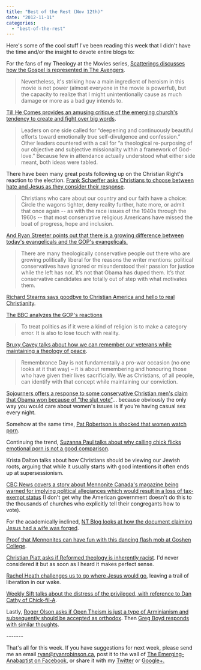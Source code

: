 ```yaml
---
title: "Best of the Rest (Nov 12th)"
date: "2012-11-11"
categories: 
  - "best-of-the-rest"
---
```


Here's some of the cool stuff I've been reading this week that I didn't have the time and/or the insight to devote entire blogs to:

For the fans of my Theology at the Movies series, [Scatterings discusses how the Gospel is represented in The Avengers](http://scatterings1976.blogspot.ca/2012/11/the-gospel-in-avengers-and-another.html "Scatterings: The Gospel in The Avengers").

> Nevertheless, it's striking how a main ingredient of heroism in this movie is not power (almost everyone in the movie is powerful), but the capacity to realize that I might unintentionally cause as much damage or more as a bad guy intends to.

[<!--more-->Till He Comes provides an amusing critique of the emerging church's tendency to create and fight over big words](https://redeeminggod.com/in-other-words/ "Till He Comes: In Other Words").

> Leaders on one side called for “deepening and continuously beautiful efforts toward emotionally true self-divulgence and confession.” Other leaders countered with a call for “a theological re-purposing of our objective and subjective missionality within a framework of God-love.” Because few in attendance actually understood what either side meant, both ideas were tabled.

There have been many great posts following up on the Christian Right's reaction to the election. [Frank Schaeffer asks Christians to choose between hate and Jesus as they consider their response](http://www.huffingtonpost.com/frank-schaeffer/obama-wins-again-christia_b_2088132.html?ncid=edlinkusaolp00000008 "Frank Schaeffer: Obama Wins: So Christians, Will It Be More Hate or Jesus?").

> Christians who care about our country and our faith have a choice: Circle the wagons tighter, deny reality further, hate more, or admit that once again -- as with the race issues of the 1940s through the 1960s -- that most conservative religious Americans have missed the boat of progress, hope and inclusion.

[And Ryan Streeter points out that there is a growing difference between today's evangelicals and the GOP's evangelicals.](http://ryanstreeter.com/2012/11/09/todays-evangelicals-vs-the-gops-evangelicals/ "Ryan Streeter: Today's Evangelicals vs the GOP's \"evangelicals\"")

> There are many theologically conservative people out there who are growing politically liberal for the reasons the writer mentions: political conservatives have ignored or misunderstood their passion for justice while the left has not. It’s not that Obama has duped them. It’s that conservative candidates are totally out of step with what motivates them.

[Richard Stearns says goodbye to Christian America and hello to real Christianity](http://www.huffingtonpost.com/richard-stearns/goodbye-christian-america-hello-true-christianity_b_2082649.html?utm_hp_ref=tw "Richard Stearns: Goodbye Christian America, Hello Real Christianity").

[The BBC analyzes the GOP's reactions](http://www.bbc.co.uk/news/world-us-canada-20257611 "BBC News - Viewpoint: Republicans at a Crossroads")

> To treat politics as if it were a kind of religion is to make a category error. It is also to lose touch with reality.

[Bruxy Cavey talks about how we can remember our veterans while maintaining a theology of peace](http://bruxy.com/2012/11/09/we-will-remember/ "We Will Remember - Bruxy Cavey").

> Remembrance Day is not fundamentally a pro-war occasion (no one looks at it that way) – it is about remembering and honouring those who have given their lives sacrificially. We as Christians, of all people, can identify with that concept while maintaining our conviction.

[Sojourners offers a response to some conservative Christian men's claim that Obama won because of "the slut vote"](https://sojo.net/articles/rock-slut-vote "Rock the 'Slut Vote'")... because obviously the only way you would care about women's issues is if you're having casual sex every night.

Somehow at the same time, [Pat Robertson is shocked that women watch porn](http://www.huffingtonpost.com/2012/11/08/pat-robertson-shocked-that-women-watch-porn-enjoy-fifty-sahdes-of-gray_n_2094829.html?ncid=edlinkusaolp00000008 "Pat Robertson 'Shocked' That Women Watch Porn").

Continuing the trend, [Suzanna Paul talks about why calling chick flicks emotional porn is not a good comparison](http://www.somuchshoutingsomuchlaughter.com/2012/11/chick-flicks-are-not-emotional-porn.html "Suzannah Paul | the smitten word: chick flicks are not emotional porn").

Krista Dalton talks about how Christians should be viewing our Jewish roots, arguing that while it usually starts with good intentions it often ends up at supersessionism.

[CBC News covers a story about Mennonite Canada's magazine being warned for implying political allegiances which would result in a loss of tax-exempt status](http://www.cbc.ca/news/canada/manitoba/mennonite-magazine-warned-about-political-articles-1.1170274 "Mennonite Magazine warned about 'political' articles") (I don't get why the American government doesn't do this to the thousands of churches who explicitly tell their congregants how to vote).

For the academically inclined, [NT Blog looks at how the document claiming Jesus had a wife was forged](http://ntweblog.blogspot.ca/2012/11/the-jesus-wife-fragment-how-forgery-was.html "NT Blog: The Jesus' Wife Fragment: How the Forgery was Done").

[Proof that Mennonites can have fun with this dancing flash mob at Goshen College](http://www.youtube.com/watch?v=K_7F4cxNul4 "Flash Mob").

[Christian Piatt asks if Reformed theology is inherently racist](http://www.huffingtonpost.com/christian-piatt/driscoll-piper-calvin-and-gods-gift-of-racism_b_2050070.html?utm_hp_ref=tw "Christian Piatt: Driscoll, Piper, Calvin, and God's gift of... racism?"). I'd never considered it but as soon as I heard it makes perfect sense.

[Rachel Heath challenges us to go where Jesus would go](https://rachelrheath.wordpress.com/2012/11/10/on-going-where-jesus-goes-but-for-real/ "On Going Where Jesus Goes, But For Real - Rachel Heath"), leaving a trail of liberation in our wake.

[Weekly Sift talks about the distress of the privileged, with reference to Dan Cathy of Chick-fil-A](http://weeklysift.com/2012/09/10/the-distress-of-the-privileged/ "The Distress of the Privileged").

Lastly, [Roger Olson asks if Open Theism is just a type of Arminianism and subsequently should be accepted as orthodox](http://www.patheos.com/blogs/rogereolson/2012/11/is-open-theism-a-type-of-arminianism/ "Is Open Theism a Type of Arminianism?"). Then [Greg Boyd responds with similar thoughts](http://reknew.org/2012/11/the-case-for-including-open-theism-within-arminianism/ "The Case for Including Open Theism Within Arminianism").

\-------

That's all for this week. If you have suggestions for next week, please send me an email ryan@ryanrobinson.ca, post it to the wall of [The Emerging-Anabaptist on Facebook](https://www.facebook.com/AnabaptistRedux?_rdr=p "The Emerging-Anabaptist on Facebook"), or share it with my [Twitter](https://twitter.com/Ryan_LR "Ryan_LR on Twitter") or [Google+.](https://plus.google.com/+RyanRobinson/ "Ryan (the Emerging-Anabaptist) on Google+")
